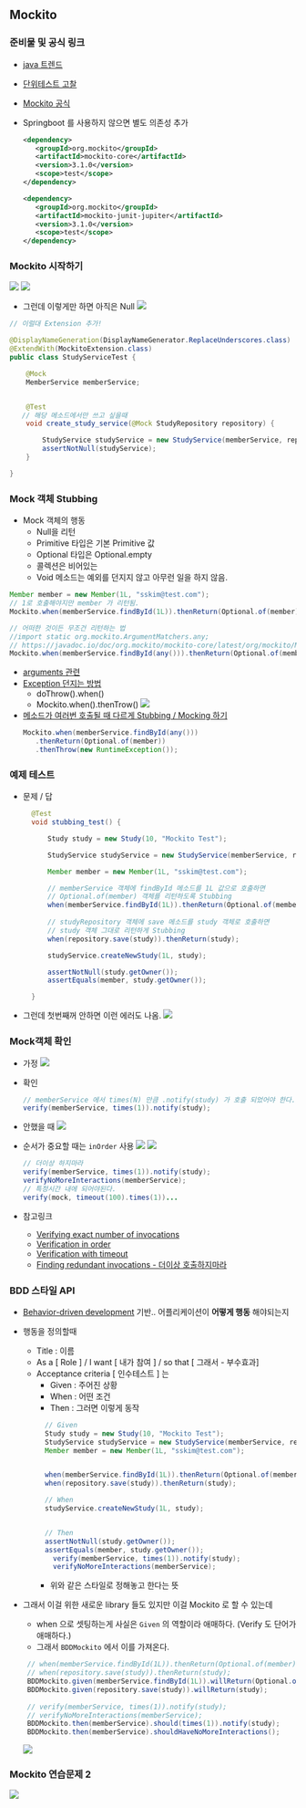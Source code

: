 ## Mockito

### 준비물 및 공식 링크
- [java 트렌드](https://www.jetbrains.com/lp/devecosystem-2021/java/) 
- [단위테스트 고찰](https://martinfowler.com/bliki/UnitTest.html)
- [Mockito 공식](https://site.mockito.org/)

- Springboot 를 사용하지 않으면 별도 의존성 추가
   ```xml
   <dependency>
      <groupId>org.mockito</groupId>
      <artifactId>mockito-core</artifactId>
      <version>3.1.0</version>
      <scope>test</scope>
   </dependency>

   <dependency>
      <groupId>org.mockito</groupId>
      <artifactId>mockito-junit-jupiter</artifactId>
      <version>3.1.0</version>
      <scope>test</scope>
   </dependency>
   ```


### Mockito 시작하기
![](assets/2022-10-31-12-35-36.png)
![](assets/2022-10-31-12-50-47.png)

- 그런데 이렇게만 하면 아직은 Null
![](assets/2022-10-31-12-56-42.png)
```java
// 이럴대 Extension 추가!

@DisplayNameGeneration(DisplayNameGenerator.ReplaceUnderscores.class)
@ExtendWith(MockitoExtension.class)
public class StudyServiceTest {

	@Mock
	MemberService memberService;


	@Test
   // 해당 메소드에서만 쓰고 싶을때
	void create_study_service(@Mock StudyRepository repository) {

		StudyService studyService = new StudyService(memberService, repository);
		assertNotNull(studyService);
	}

}
```


### Mock 객체 Stubbing

- Mock 객체의 행동
  - Null을 리턴
  - Primitive 타입은 기본 Primitive 값
  - Optional 타입은 Optional.empty
  - 콜렉션은 비어있는
  - Void 메소드는 예외를 던지지 않고 아무런 일을 하지 않음.

```java
Member member = new Member(1L, "sskim@test.com");
// 1로 호출해야지만 member 가 리턴됨.
Mockito.when(memberService.findById(1L)).thenReturn(Optional.of(member));

// 어떠한 것이든 무조건 리턴하는 법
//import static org.mockito.ArgumentMatchers.any;
// https://javadoc.io/doc/org.mockito/mockito-core/latest/org/mockito/Mockito.html#3
Mockito.when(memberService.findById(any())).thenReturn(Optional.of(member));

```

   - [arguments 관련](https://javadoc.io/doc/org.mockito/mockito-core/latest/org/mockito/Mockito.html#3)
   - [Exception 던지는 방법](https://javadoc.io/doc/org.mockito/mockito-core/latest/org/mockito/Mockito.html#3)
     - doThrow().when()
     - Mockito.when().thenTrow()
     ![](assets/2022-10-31-13-36-49.png)
   - [메소드가 여러번 호출될 때 다르게 Stubbing / Mocking 하기](https://javadoc.io/doc/org.mockito/mockito-core/latest/org/mockito/Mockito.html#10)
      ```java
      Mockito.when(memberService.findById(any()))
         .thenReturn(Optional.of(member))
         .thenThrow(new RuntimeException());
      ```

### 예제 테스트
- 문제 / 답
  ```java
	@Test
	void stubbing_test() {

		Study study = new Study(10, "Mockito Test");

		StudyService studyService = new StudyService(memberService, repository);

		Member member = new Member(1L, "sskim@test.com");

		// memberService 객체에 findById 메소드를 1L 값으로 호출하면 
		// Optional.of(member) 객체를 리턴하도록 Stubbing
		when(memberService.findById(1L)).thenReturn(Optional.of(member));
		
		// studyRepository 객체에 save 메소드를 study 객체로 호출하면 
		// study 객체 그대로 리턴하게 Stubbing
		when(repository.save(study)).thenReturn(study);

		studyService.createNewStudy(1L, study);

		assertNotNull(study.getOwner());
		assertEquals(member, study.getOwner());

	}
  ```
- 그런데 첫번째꺼 안하면 이런 에러도 나옴.
![](assets/2022-10-31-14-05-49.png)


### Mock객체 확인

- 가정
   ![](assets/2022-10-31-14-12-42.png)
- 확인
   ```java
   // memberService 에서 times(N) 만큼 .notify(study) 가 호출 되었어야 한다.는 뜻
   verify(memberService, times(1)).notify(study);
   ```
- 안했을 때
   ![](assets/2022-10-31-14-19-59.png)

- 순서가 중요할 때는 `inOrder` 사용
  ![](assets/2022-10-31-14-35-00.png)
  ![](assets/2022-10-31-14-35-39.png)
   ```java
   // 더이상 하지마라
   verify(memberService, times(1)).notify(study);
   verifyNoMoreInteractions(memberService);
   // 특정시간 내에 되어야된다.
   verify(mock, timeout(100).times(1))...
   ```

- 참고링크 
  - [Verifying exact number of invocations](https://javadoc.io/doc/org.mockito/mockito-core/latest/org/mockito/Mockito.html#exact_verification)
  - [Verification in order](https://javadoc.io/doc/org.mockito/mockito-core/latest/org/mockito/Mockito.html#6)
  - [Verification with timeout](https://javadoc.io/doc/org.mockito/mockito-core/latest/org/mockito/Mockito.html#22)
  - [Finding redundant invocations - 더이상 호출하지마라](https://javadoc.io/doc/org.mockito/mockito-core/latest/org/mockito/Mockito.html#finding_redundant_invocations)


### BDD 스타일 API
- [Behavior-driven development](https://en.wikipedia.org/wiki/Behavior-driven_development) 기반.. 어플리케이션이 **어떻게 행동** 해야되는지 
- 행동을 정의할때
  - Title : 이름
  - As a [ Role ] / I want [ 내가 참여 ] / so that [ 그래서 - 부수효과]
  - Acceptance criteria [ 인수테스트 ] 는
    - Given : 주어진 상황 
    - When : 어떤 조건 
    - Then : 그러면 이렇게 동작
    ```java
      // Given
      Study study = new Study(10, "Mockito Test");
      StudyService studyService = new StudyService(memberService, repository);
      Member member = new Member(1L, "sskim@test.com");


      when(memberService.findById(1L)).thenReturn(Optional.of(member));
      when(repository.save(study)).thenReturn(study);

      // When
      studyService.createNewStudy(1L, study);


      // Then
      assertNotNull(study.getOwner());
      assertEquals(member, study.getOwner());
		verify(memberService, times(1)).notify(study);
		verifyNoMoreInteractions(memberService);
    ```
    - 위와 같은 스타일로 정해놓고 한다는 뜻

- 그래서 이걸 위한 새로운 library 들도 있지만 이걸 Mockito 로 할 수 있는데
  - when 으로 셋팅하는게 사실은 `Given` 의 역할이라 애매하다. (Verify 도 단어가 애매하다.)
  - 그래서 `BDDMockito` 에서 이를 가져온다.
  ```java
   // when(memberService.findById(1L)).thenReturn(Optional.of(member));
   // when(repository.save(study)).thenReturn(study);
   BDDMockito.given(memberService.findById(1L)).willReturn(Optional.of(member));
   BDDMockito.given(repository.save(study)).willReturn(study);
   
   // verify(memberService, times(1)).notify(study);
   // verifyNoMoreInteractions(memberService);
   BDDMockito.then(memberService).should(times(1)).notify(study);
   BDDMockito.then(memberService).shouldHaveNoMoreInteractions();
  ```
  ![](assets/2022-10-31-14-55-43.png)


### Mockito 연습문제 2

![](assets/2022-10-31-15-13-39.png)
